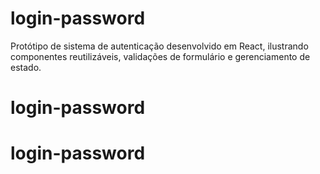 # login-password
Protótipo de sistema de autenticação desenvolvido em React, ilustrando componentes reutilizáveis, validações de formulário e gerenciamento de estado.
# login-password
# login-password
